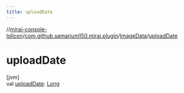 ```yaml
---
title: uploadDate
---
```

//[mirai-console-lolicon](../../../index.html)/[com.github.samarium150.mirai.plugin](../index.html)/[ImageData](index.html)/[uploadDate](upload-date.html)



# uploadDate



[jvm]\
val [uploadDate](upload-date.html): [Long](https://kotlinlang.org/api/latest/jvm/stdlib/kotlin/-long/index.html)




